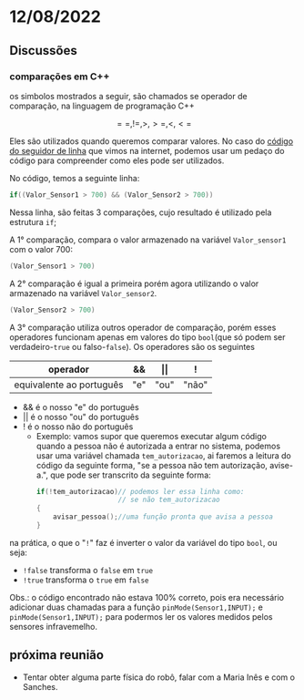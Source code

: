 # 12/08/2022

## Discussões

### comparações em C++

os simbolos mostrados a seguir, são chamados se operador de comparação, na linguagem de programação C++

$$ ==, !=, >, >=, <, <= $$

Eles são utilizados quando queremos comparar valores. No caso do [código do seguidor de linha](https://www.robocore.net/tutoriais/robo-seguidor-de-linha) que vimos na internet, podemos usar um pedaço do código para compreender como eles pode ser utilizados.

No código, temos a seguinte linha:

```c++
if((Valor_Sensor1 > 700) && (Valor_Sensor2 > 700))
```

Nessa linha, são feitas 3 comparações, cujo resultado é utilizado pela estrutura `if`;

A  1° comparação, compara o valor armazenado na variável `Valor_sensor1` com o valor 700:
```c++
(Valor_Sensor1 > 700)
```

A 2° comparação é igual a primeira porém agora utilizando o valor armazenado na variável `Valor_sensor2`.

```c++
(Valor_Sensor2 > 700)
```
A 3° comparação utiliza outros operador de comparação, porém esses operadores funcionam apenas em valores do tipo `bool`(que só podem ser verdadeiro-`true` ou falso-`false`). Os operadores são os seguintes

| operador | $\&\&$ | $\|\|$ | $!$ |
|:-:|:-:|:-:|:-:|
| equivalente ao português | "e" | "ou" | "não" |

- $\&\&$ é o nosso "e" do português
- $||$ é o nosso "ou" do português
- $!$ é o nosso não do português
  - Exemplo: vamos supor que queremos executar algum código quando a pessoa não é autorizada a entrar no sistema, podemos usar uma variável chamada `tem_autorizacao`, ai faremos a leitura do código da seguinte forma, "se a pessoa não tem autorização, avise-a.", que pode ser transcrito da seguinte forma:
    ```c++
    if(!tem_autorizacao)// podemos ler essa linha como:
                        // se não tem_autorizacao
    {
        avisar_pessoa();//uma função pronta que avisa a pessoa
    }
    ```
na prática, o que o "`!`" faz é inverter o valor da variável do tipo `bool`, ou seja:
- `!false` transforma o `false` em `true`
- `!true` transforma o `true` em `false`

Obs.: o código encontrado não estava 100\% correto, pois era necessário adicionar duas chamadas para a função `pinMode(Sensor1,INPUT);` e `pinMode(Sensor1,INPUT);` para podermos ler os valores medidos pelos sensores infravemelho.


## próxima reunião

- Tentar obter alguma parte física do robô, falar com a Maria Inês e com o Sanches.






